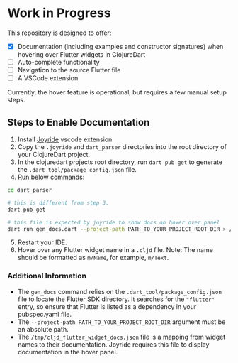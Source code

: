 # Work in Progress

This repository is designed to offer:

- [X] Documentation (including examples and constructor signatures) when hovering over Flutter widgets in ClojureDart
- [ ] Auto-complete functionality
- [ ] Navigation to the source Flutter file
- [ ] A VSCode extension

Currently, the hover feature is operational, but requires a few manual setup steps.

## Steps to Enable Documentation
1. Install [Joyride](https://marketplace.visualstudio.com/items/?itemName=betterthantomorrow.joyride) vscode extension
2. Copy the `.joyride` and `dart_parser` directories into the root directory of your ClojureDart project.
3. In the clojuredart projects root directory, run `dart pub get` to generate the `.dart_tool/package_config.json` file.
4. Run below commands:
```bash
cd dart_parser

# this is different from step 3.
dart pub get

# this file is expected by joyride to show docs on hover over panel
dart run gen_docs.dart --project-path PATH_TO_YOUR_PROJECT_ROOT_DIR > /tmp/cljd_flutter_widget_docs.json
```
5. Restart your IDE.
6. Hover over any Flutter widget name in a `.cljd` file. Note: The name should be formatted as `m/Name`, for example, `m/Text`.

### Additional Information

- The `gen_docs` command relies on the `.dart_tool/package_config.json` file to locate the Flutter SDK directory. It searches for the `"flutter"` entry, so ensure that Flutter is listed as a dependency in your pubspec.yaml file.
- The `--project-path PATH_TO_YOUR_PROJECT_ROOT_DIR` argument must be an absolute path.
- The `/tmp/cljd_flutter_widget_docs.json` file is a mapping from widget names to their documentation. Joyride requires this file to display documentation in the hover panel.